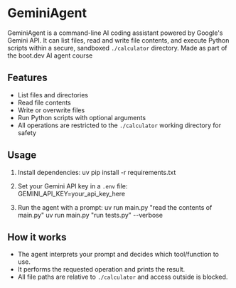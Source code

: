 # GeminiAgent

GeminiAgent is a command-line AI coding assistant powered by Google's Gemini API. It can list files, read and write file contents, and execute Python scripts within a secure, sandboxed `./calculator` directory.
Made as part of the boot.dev AI agent course

## Features

- List files and directories
- Read file contents
- Write or overwrite files
- Run Python scripts with optional arguments
- All operations are restricted to the `./calculator` working directory for safety

## Usage

1. Install dependencies:
uv pip install -r requirements.txt

2. Set your Gemini API key in a `.env` file:
GEMINI_API_KEY=your_api_key_here

3. Run the agent with a prompt:
uv run main.py "read the contents of main.py" uv run main.py "run tests.py" --verbose

## How it works

- The agent interprets your prompt and decides which tool/function to use.
- It performs the requested operation and prints the result.
- All file paths are relative to `./calculator` and access outside is blocked.
